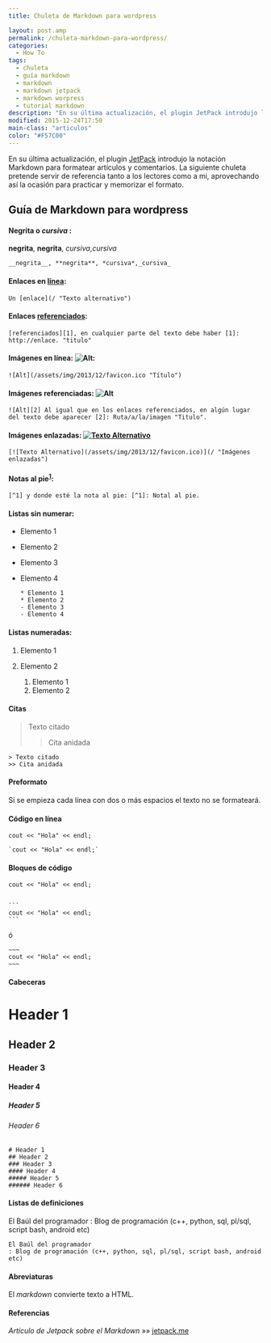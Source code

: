 ```yaml
---
title: Chuleta de Markdown para wordpress

layout: post.amp
permalink: /chuleta-markdown-para-wordpress/
categories:
  - How To
tags:
  - chuleta
  - guía markdown
  - markdown
  - markdown jetpack
  - markdown worpress
  - tutorial markdown
description: "En su última actualización, el plugin JetPack introdujo la notación Markdown para formatear artículos y comentarios. La siguiente chuleta pretende servir de referencia tanto a los lectores como a mi, aprovechando así la ocasión para practicar y memorizar el formato."
modified: 2015-12-24T17:50
main-class: "articulos"
color: "#F57C00"
---
```

En su última actualización, el plugin [JetPack][1] introdujo la notación Markdown para formatear artículos y comentarios. La siguiente chuleta pretende servir de referencia tanto a los lectores como a mi, aprovechando así la ocasión para practicar y memorizar el formato.

<!--ad-->

## Guía de Markdown para wordpress

#### **Negrita** o *cursiva* :

**negrita**, **negrita**, *cursiva*,*cursiva*

    __negrita__, **negrita**, *cursiva*,_cursiva_


#### Enlaces en [línea][2]:

    Un [enlace](/ "Texto alternativo")


#### Enlaces [referenciados][1]:

    [referenciados][1], en cualquier parte del texto debe haber [1]: http://enlace. "titulo"


#### Imágenes en línea: ![Alt][3]:

    ![Alt](/assets/img/2013/12/favicon.ico "Título")


#### Imágenes referenciadas: ![Alt][3]

    ![Alt][2] Al igual que en los enlaces referenciados, en algún lugar del texto debe aparecer [2]: Ruta/a/la/imagen "Titulo".


#### Imágenes enlazadas: [![Texto Alternativo][4]][5]

    [![Texto Alternativo](/assets/img/2013/12/favicon.ico)](/ "Imágenes enlazadas")


#### Notas al pie<sup id="fnref-2416-1"><a href="#fn-2416-1" rel="footnote">1</a></sup>:

    [^1] y donde esté la nota al pie: [^1]: Notal al pie.


#### Listas sin numerar:

  * Elemento 1
  * Elemento 2
  * Elemento 3
  * Elemento 4

        * Elemento 1
        * Elemento 2
        - Elemento 3
        - Elemento 4


#### Listas numeradas:

  1. Elemento 1
  2. Elemento 2

        1. Elemento 1
        2. Elemento 2


#### Citas

> Texto citado
>
> > Cita anidada

    > Texto citado
    >> Cita anidada


#### Preformato

Si se empieza cada línea con dos o más espacios el texto no se formateará.

#### Código en línea

`cout << "Hola" << endl;`

    `cout << "Hola" << endl;`


#### Bloques de código

    cout << "Hola" << endl;


    ```
    cout << "Hola" << endl;
    ```


ó

    ~~~
    cout << "Hola" << endl;
    ~~~


#### Cabeceras

# Header 1

## Header 2

### Header 3

#### Header 4

##### Header 5

###### Header 6

    # Header 1
    ## Header 2
    ### Header 3
    #### Header 4
    ##### Header 5
    ###### Header 6


#### Listas de definiciones

El Baúl del programador
:   Blog de programación (c++, python, sql, pl/sql, script bash, android etc)

    El Baúl del programador
    : Blog de programación (c++, python, sql, pl/sql, script bash, android etc)


#### Abreviaturas

El *markdown* convierte texto a HTML.

#### Referencias

*Artículo de Jetpack sobre el Markdown* »» <a href="http://jetpack.me/support/markdown/" target="_blank">jetpack.me</a>

[1]: http://jetpack.me/support/markdown/ "Artículo de Jetpack sobre el Markdown"
[2]: / "Texto alternativo"
[3]: /assets/img/2013/12/favicon.ico "Título"
[4]: /assets/img/2013/12/favicon.ico
[5]: / "Imágenes enlazadas"
